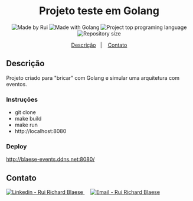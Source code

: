 <h1 align="center">
    Projeto teste em Golang
</h1>
<p align="center">  
  <img alt="Made by Rui" src="https://img.shields.io/badge/Made%20by-ruiblaese-%2304D361">  
  <img alt="Made with Golang" src="https://img.shields.io/badge/Made%20with-Golang-%1f425f">  
  <img alt="Project top programing language" src="https://img.shields.io/github/languages/top/ruiblaese/projeto-teste-golang">  
  <img alt="Repository size" src="https://img.shields.io/github/repo-size/ruiblaese/projeto-teste-golang">   
</p>

<p align="center">
    <a href="#descricao">Descrição</a>&nbsp;&nbsp;&nbsp;|&nbsp;&nbsp;&nbsp;    
    <a href="#contato">Contato</a>
</p>

## Descrição
Projeto criado para "bricar" com Golang e simular uma arquitetura com eventos.

### Instruções
- git clone
- make build 
- make run
- http://localhost:8080


### Deploy
http://blaese-events.ddns.net:8080/


## Contato

<a href="https://www.linkedin.com/in/ruiblaese/" target="_blank" >
  <img alt="Linkedin - Rui Richard Blaese" src="https://img.shields.io/badge/Linkedin--%23F8952D?style=social&logo=linkedin">
</a>&nbsp;&nbsp;&nbsp;
<a href="mailto:ruiblaese@gmail.com" target="_blank" >
  <img alt="Email - Rui Richard Blaese" src="https://img.shields.io/badge/Email--%23F8952D?style=social&logo=gmail">
</a> 